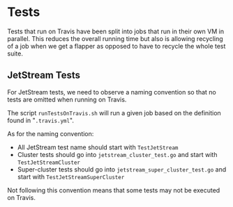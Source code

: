 # Tests

Tests that run on Travis have been split into jobs that run in their own VM in parallel. This reduces the overall running time but also is allowing recycling of a job when we get a flapper as opposed to have to recycle the whole test suite.

## JetStream Tests

For JetStream tests, we need to observe a naming convention so that no tests are omitted when running on Travis.

The script `runTestsOnTravis.sh` will run a given job based on the definition found in "`.travis.yml`".

As for the naming convention:

- All JetStream test name should start with `TestJetStream`
- Cluster tests should go into `jetstream_cluster_test.go` and start with `TestJetStreamCluster`
- Super-cluster tests should go into `jetstream_super_cluster_test.go` and start with `TestJetStreamSuperCluster`

Not following this convention means that some tests may not be executed on Travis.
